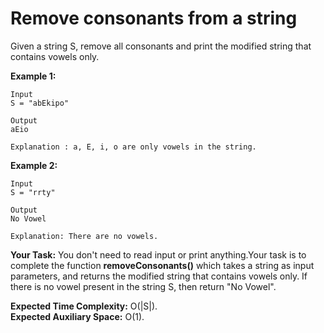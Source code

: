 # Remove consonants from a string
Given a string S, remove all consonants and print the modified string that contains vowels only.

**Example 1:**
```
Input
S = "abEkipo"

Output
aEio

Explanation : a, E, i, o are only vowels in the string.
```
**Example 2:**
```
Input
S = "rrty"

Output
No Vowel

Explanation: There are no vowels.
```
**Your Task:** You don't need to read input or print anything.Your task is to complete the function **removeConsonants()** which takes a string as input parameters, and returns the modified string that contains vowels only. If there is no vowel present in the string S, then return "No Vowel".

**Expected Time Complexity:** O(|S|).<br>
**Expected Auxiliary Space:** O(1).

